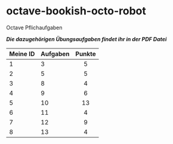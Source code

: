 # octave-bookish-octo-robot
Octave Pflichaufgaben

_**Die dazugehörigen Übungsaufgaben findet ihr in der PDF Datei**_

| Meine ID | Aufgaben      | Punkte        |
| -------- | ------------- |:-------------:|
|1         | 3             | 5             |
|2         | 5             | 5             |
|3         | 8             | 4             |
|4         | 9             | 6             | 
|5         | 10            | 13            |
|6         | 11            | 4             | 
|7         | 12            | 9             |
|8         | 13            | 4             |


